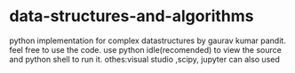# data-structures-and-algorithms
python implementation for complex datastructures by gaurav kumar pandit.
feel free to use  the code.
use python idle(recomended) to view the source and python shell to run it.
othes:visual studio ,scipy, jupyter can also used
